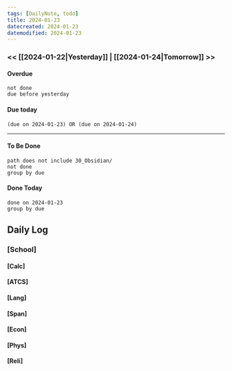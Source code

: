 ```yaml
---
tags: [DailyNote, todo]
title: 2024-01-23
datecreated: 2024-01-23
datemodified: 2024-01-23
---
```


### << [[2024-01-22|Yesterday]] | [[2024-01-24|Tomorrow]] >>

#### Overdue
```tasks
not done
due before yesterday
```
#### Due today

```tasks
(due on 2024-01-23) OR (due on 2024-01-24) 

```
---
#### To Be Done

```tasks
path does not include 30_Obsidian/
not done
group by due
```

#### Done Today

```tasks
done on 2024-01-23
group by due
```

## Daily Log

### [School]

#### [Calc]

#### [ATCS]

#### [Lang]

#### [Span]

#### [Econ]

#### [Phys]

#### [Reli]